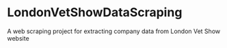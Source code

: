 # LondonVetShowDataScraping
A web scraping project for extracting company data from London Vet Show website
